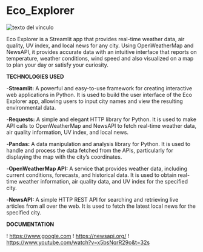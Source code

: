 # Eco_Explorer

![texto del vínculo](https://i.gifer.com/YSFR.gif)


Eco Explorer is a Streamlit app that provides real-time weather data, air quality, UV index, and local news for any city. Using OpenWeatherMap and NewsAPI, it provides accurate data with an intuitive interface that reports on temperature, weather conditions, wind speed and also visualized on a map to plan your day or satisfy your curiosity.


**TECHNOLOGIES USED**

-**Streamlit:** A powerful and easy-to-use framework for creating interactive web applications in Python. It is used to build the user interface of the Eco Explorer app, allowing users to input city names and view the resulting environmental data.

-**Requests:** A simple and elegant HTTP library for Python. It is used to make API calls to OpenWeatherMap and NewsAPI to fetch real-time weather data, air quality information, UV index, and local news.

-**Pandas:** A data manipulation and analysis library for Python. It is used to handle and process the data fetched from the APIs, particularly for displaying the map with the city’s coordinates.

-**OpenWeatherMap API:** A service that provides weather data, including current conditions, forecasts, and historical data. It is used to obtain real-time weather information, air quality data, and UV index for the specified city.

-**NewsAPI:** A simple HTTP REST API for searching and retrieving live articles from all over the web. It is used to fetch the latest local news for the specified city.

**DOCUMENTATION**

! https://www.google.com
! https://newsapi.org/
! https://www.youtube.com/watch?v=x5bsNqrR29o&t=32s
